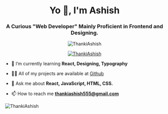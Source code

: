 <h1 align="center">Yo 👋, I'm Ashish</h1>
<h3 align="center">A Curious "Web Developer" Mainly Proficient in Frontend and Designing.</h3>

<p align="center"> <img src="https://komarev.com/ghpvc/?username=ThankiAshish&label=Profile%20views&color=0e75b6&style=flat" alt="ThankiAshish" /> </p>

<p align="center"> <a href="https://github.com/ryo-ma/github-profile-trophy"><img src="https://github-profile-trophy.vercel.app/?username=ThankiAshish&row=2&column=3&margin-h=15&margin-w=15" alt="ThankiAshish" /></a> </p>

- 🌱 I’m currently learning **React, Designing, Typography**

- 👨‍💻 All of my projects are available at <a href="https://github.com/ThankiAshish" target=_blank>Github</a>

- 💬 Ask me about **React, JavaScript, HTML, CSS.**

- 📫 How to reach me **thankiashish555@gmail.com**

<p>&nbsp;<img align="center" src="https://github-readme-stats.vercel.app/api?username=ThankiAshish&show_icons=true&locale=en" alt="ThankiAshish" /></p>
